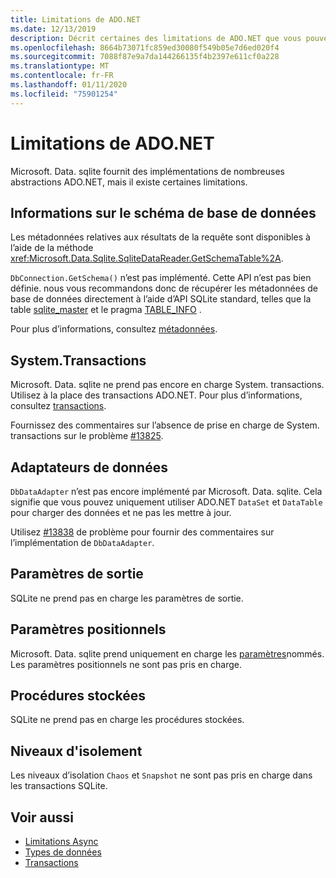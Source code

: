 ```yaml
---
title: Limitations de ADO.NET
ms.date: 12/13/2019
description: Décrit certaines des limitations de ADO.NET que vous pouvez rencontrer.
ms.openlocfilehash: 8664b73071fc859ed30080f549b05e7d6ed020f4
ms.sourcegitcommit: 7088f87e9a7da144266135f4b2397e611cf0a228
ms.translationtype: MT
ms.contentlocale: fr-FR
ms.lasthandoff: 01/11/2020
ms.locfileid: "75901254"
---
```

# <a name="adonet-limitations"></a>Limitations de ADO.NET

Microsoft. Data. sqlite fournit des implémentations de nombreuses abstractions ADO.NET, mais il existe certaines limitations.

## <a name="database-schema-information"></a>Informations sur le schéma de base de données

Les métadonnées relatives aux résultats de la requête sont disponibles à l’aide de la méthode <xref:Microsoft.Data.Sqlite.SqliteDataReader.GetSchemaTable%2A>.

`DbConnection.GetSchema()` n’est pas implémenté. Cette API n’est pas bien définie. nous vous recommandons donc de récupérer les métadonnées de base de données directement à l’aide d’API SQLite standard, telles que la table [sqlite_master](https://www.sqlite.org/fileformat.html#storage_of_the_sql_database_schema) et le pragma [TABLE_INFO](https://www.sqlite.org/pragma.html#pragma_table_info) .

Pour plus d’informations, consultez [métadonnées](metadata.md).

## <a name="systemtransactions"></a>System.Transactions

Microsoft. Data. sqlite ne prend pas encore en charge System. transactions. Utilisez à la place des transactions ADO.NET. Pour plus d’informations, consultez [transactions](transactions.md).

Fournissez des commentaires sur l’absence de prise en charge de System. transactions sur le problème [#13825](https://github.com/dotnet/efcore/issues/13825).

## <a name="data-adapters"></a>Adaptateurs de données

`DbDataAdapter` n’est pas encore implémenté par Microsoft. Data. sqlite. Cela signifie que vous pouvez uniquement utiliser ADO.NET `DataSet` et `DataTable` pour charger des données et ne pas les mettre à jour.

Utilisez [#13838](https://github.com/dotnet/efcore/issues/13838) de problème pour fournir des commentaires sur l’implémentation de `DbDataAdapter`.

## <a name="output-parameters"></a>Paramètres de sortie

SQLite ne prend pas en charge les paramètres de sortie.

## <a name="positional-parameters"></a>Paramètres positionnels

Microsoft. Data. sqlite prend uniquement en charge les [paramètres](parameters.md)nommés. Les paramètres positionnels ne sont pas pris en charge.

## <a name="stored-procedures"></a>Procédures stockées

SQLite ne prend pas en charge les procédures stockées.

## <a name="isolation-levels"></a>Niveaux d'isolement

Les niveaux d’isolation `Chaos` et `Snapshot` ne sont pas pris en charge dans les transactions SQLite.

## <a name="see-also"></a>Voir aussi

* [Limitations Async](async.md)
* [Types de données](types.md)
* [Transactions](transactions.md)
